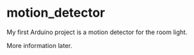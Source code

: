 # motion_detector
My first Arduino project is a motion detector for the room light.

More information later.
